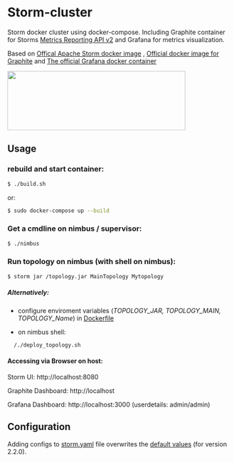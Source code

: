 # Storm-cluster
Storm docker cluster using docker-compose. 
Including Graphite container for Storms [Metrics Reporting API v2](https://storm.apache.org/releases/2.2.0/metrics_v2.html) and Grafana for metrics visualization.

Based on [Offical Apache Storm docker image](https://hub.docker.com/_/storm) , [Official docker image for Graphite](https://hub.docker.com/r/graphiteapp/graphite-statsd) and [The official Grafana docker container](https://hub.docker.com/r/grafana/grafana)

<img src="https://upload.wikimedia.org/wikipedia/commons/thumb/b/b1/Apache_Storm_logo.svg/1200px-Apache_Storm_logo.svg.png" width="400" height="133" />

Usage
-----

### rebuild and start container:
```bash
$ ./build.sh 
```
or:
```sh
$ sudo docker-compose up --build
```
### Get a cmdline on nimbus / supervisor:
```bash
$ ./nimbus
```
### Run topology on nimbus (with shell on nimbus):
```bash
$ storm jar /topology.jar MainTopology Mytopology
```
##### Alternatively:
- configure enviroment variables (*TOPOLOGY_JAR, TOPOLOGY_MAIN, TOPOLOGY_Name*) in [Dockerfile](/jfr_storm/Dockerfile)

- on nimbus shell: 


```bash
  /./deploy_topology.sh
```


#### Accessing via Browser on host:

Storm UI:
http://localhost:8080 

Graphite Dashboard:
http://localhost

Grafana Dashboard:
http://localhost:3000 (userdetails: admin/admin)



Configuration
----
Adding configs to [storm.yaml](/jfr_storm/storm.yaml) file overwrites the [default values](https://github.com/apache/storm/blob/v2.2.0/conf/defaults.yaml) (for version 2.2.0).
